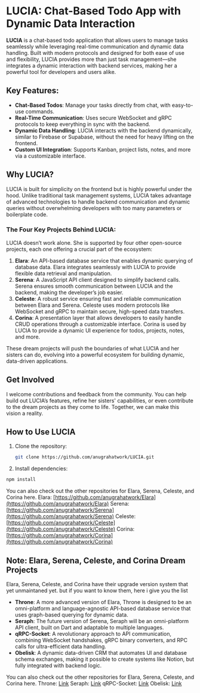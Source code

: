 # LUCIA: Chat-Based Todo App with Dynamic Data Interaction

**LUCIA** is a chat-based todo application that allows users to manage tasks seamlessly while leveraging real-time communication and dynamic data handling. Built with modern protocols and designed for both ease of use and flexibility, LUCIA provides more than just task management—she integrates a dynamic interaction with backend services, making her a powerful tool for developers and users alike.

## Key Features:
- **Chat-Based Todos**: Manage your tasks directly from chat, with easy-to-use commands.
- **Real-Time Communication**: Uses secure WebSocket and gRPC protocols to keep everything in sync with the backend.
- **Dynamic Data Handling**: LUCIA interacts with the backend dynamically, similar to Firebase or Supabase, without the need for heavy lifting on the frontend.
- **Custom UI Integration**: Supports Kanban, project lists, notes, and more via a customizable interface.

## Why LUCIA?
LUCIA is built for simplicity on the frontend but is highly powerful under the hood. Unlike traditional task management systems, LUCIA takes advantage of advanced technologies to handle backend communication and dynamic queries without overwhelming developers with too many parameters or boilerplate code.

### The Four Key Projects Behind LUCIA:
LUCIA doesn’t work alone. She is supported by four other open-source projects, each one offering a crucial part of the ecosystem:

1. **Elara**: An API-based database service that enables dynamic querying of database data. Elara integrates seamlessly with LUCIA to provide flexible data retrieval and manipulation.
2. **Serena**: A JavaScript API client designed to simplify backend calls. Serena ensures smooth communication between LUCIA and the backend, making the developer’s job easier.
3. **Celeste**: A robust service ensuring fast and reliable communication between Elara and Serena. Celeste uses modern protocols like WebSocket and gRPC to maintain secure, high-speed data transfers.
4. **Corina**: A presentation layer that allows developers to easily handle CRUD operations through a customizable interface. Corina is used by LUCIA to provide a dynamic UI experience for todos, projects, notes, and more.

These dream projects will push the boundaries of what LUCIA and her sisters can do, evolving into a powerful ecosystem for building dynamic, data-driven applications.

## Get Involved
I welcome contributions and feedback from the community. You can help build out LUCIA’s features, refine her sisters' capabilities, or even contribute to the dream projects as they come to life. Together, we can make this vision a reality.

## How to Use LUCIA
1. Clone the repository:
   ```bash
   git clone https://github.com/anugrahatwork/LUCIA.git
   ```
 2. Install dependencies:
   ```bash
   npm install
   ```
You can also check out the other repositories for Elara, Serena, Celeste, and Corina here.
Elara: [https://github.com/anugrahatwork/Elara](https://github.com/anugrahatwork/Elara)
Serena: [https://github.com/anugrahatwork/Serena](https://github.com/anugrahatwork/Serena)
Celeste: [https://github.com/anugrahatwork/Celeste](https://github.com/anugrahatwork/Celeste)
Corina: [https://github.com/anugrahatwork/Corina](https://github.com/anugrahatwork/Corina)

## Note: Elara, Serena, Celeste, and Corina Dream Projects
Elara, Serena, Celeste, and Corina have their upgrade version system that yet unmaintaned yet. but if you want to know them, here i give you the list

- **Throne**: A more advanced version of Elara, Throne is designed to be an omni-platform and language-agnostic API-based database service that uses graph-based querying for dynamic data. 
- **Seraph**: The future version of Serena, Seraph will be an omni-platform API client, built on Dart and adaptable to multiple languages.
- **qRPC-Socket**: A revolutionary approach to API communication, combining WebSocket handshakes, gRPC binary converters, and RPC calls for ultra-efficient data handling.
- **Obelisk**: A dynamic data-driven CRM that automates UI and database schema exchanges, making it possible to create systems like Notion, but fully integrated with backend logic.

You can also check out the other repositories for Elara, Serena, Celeste, and Corina here.
Throne: [Link](https://github.com/AnuverseHQ/Obelisk)
Seraph: [Link](https://github.com/AnuverseHQ/Seraph)
qRPC-Socket: [Link](https://github.com/AnuverseHQ/qRPC-Socket)
Obelisk: [Link](https://github.com/AnuverseHQ/Obelisk)
